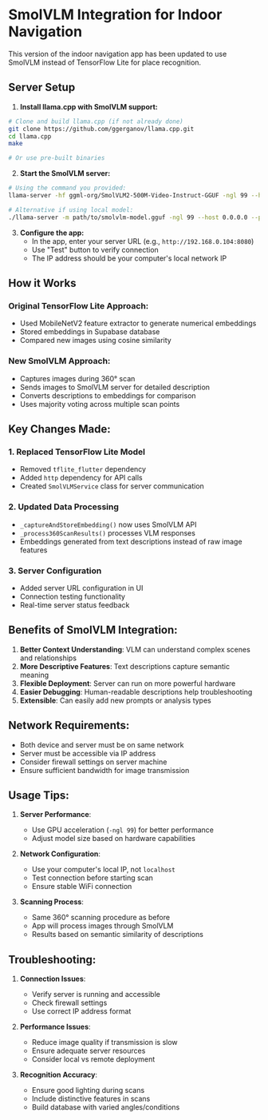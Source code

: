 # SmolVLM Integration for Indoor Navigation

This version of the indoor navigation app has been updated to use SmolVLM instead of TensorFlow Lite for place recognition.

## Server Setup

1. **Install llama.cpp with SmolVLM support:**
```bash
# Clone and build llama.cpp (if not already done)
git clone https://github.com/ggerganov/llama.cpp.git
cd llama.cpp
make

# Or use pre-built binaries
```

2. **Start the SmolVLM server:**
```bash
# Using the command you provided:
llama-server -hf ggml-org/SmolVLM2-500M-Video-Instruct-GGUF -ngl 99 --host 0.0.0.0 --port 8080

# Alternative if using local model:
./llama-server -m path/to/smolvlm-model.gguf -ngl 99 --host 0.0.0.0 --port 8080
```

3. **Configure the app:**
   - In the app, enter your server URL (e.g., `http://192.168.0.104:8080`)
   - Use "Test" button to verify connection
   - The IP address should be your computer's local network IP

## How it Works

### Original TensorFlow Lite Approach:
- Used MobileNetV2 feature extractor to generate numerical embeddings
- Stored embeddings in Supabase database
- Compared new images using cosine similarity

### New SmolVLM Approach:
- Captures images during 360° scan
- Sends images to SmolVLM server for detailed description
- Converts descriptions to embeddings for comparison
- Uses majority voting across multiple scan points

## Key Changes Made:

### 1. Replaced TensorFlow Lite Model
- Removed `tflite_flutter` dependency
- Added `http` dependency for API calls
- Created `SmolVLMService` class for server communication

### 2. Updated Data Processing
- `_captureAndStoreEmbedding()` now uses SmolVLM API
- `_process360ScanResults()` processes VLM responses
- Embeddings generated from text descriptions instead of raw image features

### 3. Server Configuration
- Added server URL configuration in UI
- Connection testing functionality
- Real-time server status feedback

## Benefits of SmolVLM Integration:

1. **Better Context Understanding**: VLM can understand complex scenes and relationships
2. **More Descriptive Features**: Text descriptions capture semantic meaning
3. **Flexible Deployment**: Server can run on more powerful hardware
4. **Easier Debugging**: Human-readable descriptions help troubleshooting
5. **Extensible**: Can easily add new prompts or analysis types

## Network Requirements:

- Both device and server must be on same network
- Server must be accessible via IP address
- Consider firewall settings on server machine
- Ensure sufficient bandwidth for image transmission

## Usage Tips:

1. **Server Performance**: 
   - Use GPU acceleration (`-ngl 99`) for better performance
   - Adjust model size based on hardware capabilities

2. **Network Configuration**:
   - Use your computer's local IP, not `localhost`
   - Test connection before starting scan
   - Ensure stable WiFi connection

3. **Scanning Process**:
   - Same 360° scanning procedure as before
   - App will process images through SmolVLM
   - Results based on semantic similarity of descriptions

## Troubleshooting:

1. **Connection Issues**:
   - Verify server is running and accessible
   - Check firewall settings
   - Use correct IP address format

2. **Performance Issues**:
   - Reduce image quality if transmission is slow
   - Ensure adequate server resources
   - Consider local vs remote deployment

3. **Recognition Accuracy**:
   - Ensure good lighting during scans
   - Include distinctive features in scans
   - Build database with varied angles/conditions
